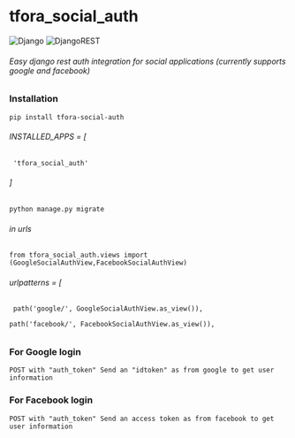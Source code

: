 # tfora_social_auth

![Django](https://img.shields.io/badge/django-%23092E20.svg?style=for-the-badge&logo=django&logoColor=white) ![DjangoREST](https://img.shields.io/badge/DJANGO-REST-ff1709?style=for-the-badge&logo=django&logoColor=white&color=ff1709&labelColor=gray)


###### Easy django rest auth integration for social applications (currently supports google and facebook)

### Installation

`pip install tfora-social-auth`

###### INSTALLED_APPS = [
`  'tfora_social_auth'
`
###### ]

`python manage.py migrate
`

###### in urls

`from tfora_social_auth.views import (GoogleSocialAuthView,FacebookSocialAuthView)
`
###### urlpatterns = [
`  path('google/', GoogleSocialAuthView.as_view()),
`

`path('facebook/', FacebookSocialAuthView.as_view()),
`
###### 

### For Google login
`POST with "auth_token"
Send an "idtoken" as from google to get user information
`
### For Facebook login
`POST with "auth_token"
Send an access token as from facebook to get user information`
